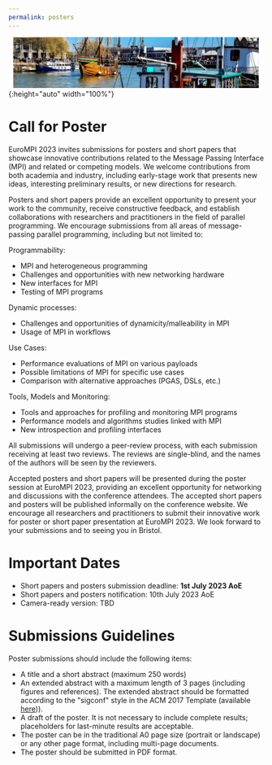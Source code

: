 ```yaml
---
permalink: posters
---
```


![Banner](/assets/banner-B.png){:height="auto" width="100%"}


<h1>Call for Poster</h1>

<div class="text-justify conference-text">

<p>EuroMPI 2023 invites submissions for posters and short papers that showcase innovative contributions related to the Message Passing Interface (MPI) and related or competing models. We welcome contributions from both academia and industry, including early-stage work that presents new ideas, interesting preliminary results, or new directions for research.</p>

<p>Posters and short papers provide an excellent opportunity to present your work to the community, receive constructive feedback, and establish collaborations with researchers and practitioners in the field of parallel programming. We encourage submissions from all areas of message-passing parallel programming, including but not limited to:</p>

Programmability:
<ul>
<li> MPI and heterogeneous programming</li>
<li> Challenges and opportunities with new networking hardware</li>
<li> New interfaces for MPI</li>
<li> Testing of MPI programs</li>
</ul>

Dynamic processes:
<ul>
<li> Challenges and opportunities of dynamicity/malleability in MPI</li>
<li> Usage of MPI in workflows</li>
</ul>

Use Cases:
<ul>
<li> Performance evaluations of MPI on various payloads</li>
<li> Possible limitations of MPI for specific use cases</li>
<li> Comparison with alternative approaches (PGAS, DSLs, etc.)</li>
</ul>

Tools, Models and Monitoring:
<ul>
<li> Tools and approaches for profiling and monitoring MPI programs</li>
<li> Performance models and algorithms studies linked with MPI</li>
<li> New introspection and profiling interfaces</li>
</ul>

<p>All submissions will undergo a peer-review process, with each submission receiving at least two reviews. The reviews are single-blind, and the names of the authors will be seen by the reviewers.</p> 
 
<p>Accepted posters and short papers will be presented during the poster session at EuroMPI 2023, providing an excellent opportunity for networking and discussions with the conference attendees. The accepted short papers and posters will be published informally on the conference website. We encourage all researchers and practitioners to submit their innovative work for poster or short paper presentation at EuroMPI 2023. We look forward to your submissions and to seeing you in Bristol.</p>


<h1>Important Dates</h1>
<ul>
<li> Short papers and posters submission deadline: <b>1st July 2023 AoE</b></li>
<li> Short papers and posters notification: 10th July 2023 AoE</li>
<li> Camera-ready version: TBD</li> 
</ul>

<h1>Submissions Guidelines</h1>

<p>Poster submissions should include the following items:</p>
<ul>
<li> A title and a short abstract (maximum 250 words)</li>
<li> An extended abstract with a maximum length of 3 pages (including figures and references). The extended abstract should be formatted according to the "sigconf" style in the ACM 2017 Template (available <a href="http://www.acm.org/publications/proceedings-template">here</a>)).</li>
<li> A draft of the poster. It is not necessary to include complete results; placeholders for last-minute results are acceptable.</li>
<li> The poster can be in the traditional A0 page size (portrait or landscape) or any other page format, including multi-page documents.</li>
<li> The poster should be submitted in PDF format.</li>
</ul>


</div>

